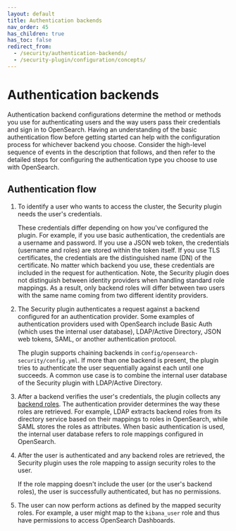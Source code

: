 ```yaml
---
layout: default
title: Authentication backends
nav_order: 45
has_children: true
has_toc: false
redirect_from:
  - /security/authentication-backends/
  - /security-plugin/configuration/concepts/
---
```


# Authentication backends

Authentication backend configurations determine the method or methods you use for authenticating users and the way users pass their credentials and sign in to OpenSearch. Having an understanding of the basic authentication flow before getting started can help with the configuration process for whichever backend you choose. Consider the high-level sequence of events in the description that follows, and then refer to the detailed steps for configuring the authentication type you choose to use with OpenSearch.

## Authentication flow

1. To identify a user who wants to access the cluster, the Security plugin needs the user's credentials.

   These credentials differ depending on how you've configured the plugin. For example, if you use basic authentication, the credentials are a username and password. If you use a JSON web token, the credentials (username and roles) are stored within the token itself. If you use TLS certificates, the credentials are the distinguished name (DN) of the certificate. No matter which backend you use, these credentials are included in the request for authentication. Note, the Security plugin does not distinguish between identity providers when handling standard role mappings. As a result, only backend roles will differ between two users with the same name coming from two different identity providers. 

2. The Security plugin authenticates a request against a backend configured for an authentication provider. Some examples of authentication providers used with OpenSearch include Basic Auth (which uses the internal user database), LDAP/Active Directory, JSON web tokens, SAML, or another authentication protocol.

   The plugin supports chaining backends in `config/opensearch-security/config.yml`. If more than one backend is present, the plugin tries to authenticate the user sequentially against each until one succeeds. A common use case is to combine the internal user database of the Security plugin with LDAP/Active Directory.

3. After a backend verifies the user's credentials, the plugin collects any [backend roles]({{site.url}}{{site.baseurl}}/security/access-control/index/#concepts). The authentication provider determines the way these roles are retrieved. For example, LDAP extracts backend roles from its directory service based on their mappings to roles in OpenSearch, while SAML stores the roles as attributes. When basic authentication is used, the internal user database refers to role mappings configured in OpenSearch.

4. After the user is authenticated and any backend roles are retrieved, the Security plugin uses the role mapping to assign security roles to the user.

   If the role mapping doesn't include the user (or the user's backend roles), the user is successfully authenticated, but has no permissions.

5. The user can now perform actions as defined by the mapped security roles. For example, a user might map to the `kibana_user` role and thus have permissions to access OpenSearch Dashboards.
